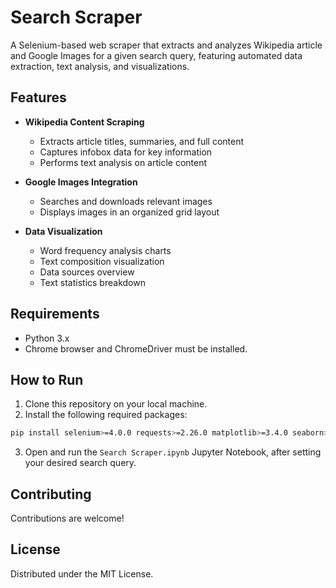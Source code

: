 # Search Scraper

A Selenium-based web scraper that extracts and analyzes Wikipedia article and Google Images for a given search query, featuring automated data extraction, text analysis, and visualizations.

## Features

- **Wikipedia Content Scraping**
  - Extracts article titles, summaries, and full content
  - Captures infobox data for key information
  - Performs text analysis on article content

- **Google Images Integration**
  - Searches and downloads relevant images
  - Displays images in an organized grid layout

- **Data Visualization**
  - Word frequency analysis charts
  - Text composition visualization
  - Data sources overview
  - Text statistics breakdown

## Requirements

- Python 3.x
- Chrome browser and ChromeDriver must be installed.

## How to Run

1. Clone this repository on your local machine.
2. Install the following required packages:
```bash
pip install selenium>=4.0.0 requests>=2.26.0 matplotlib>=3.4.0 seaborn>=0.11.0 pandas>=1.3.0 Pillow>=8.3.0 numpy>=1.21.0 ipython>=7.0.0 jupyter>=1.0.0
```
3. Open and run the `Search Scraper.ipynb` Jupyter Notebook, after setting your desired search query.

## Contributing

Contributions are welcome!

## License

Distributed under the MIT License.  
